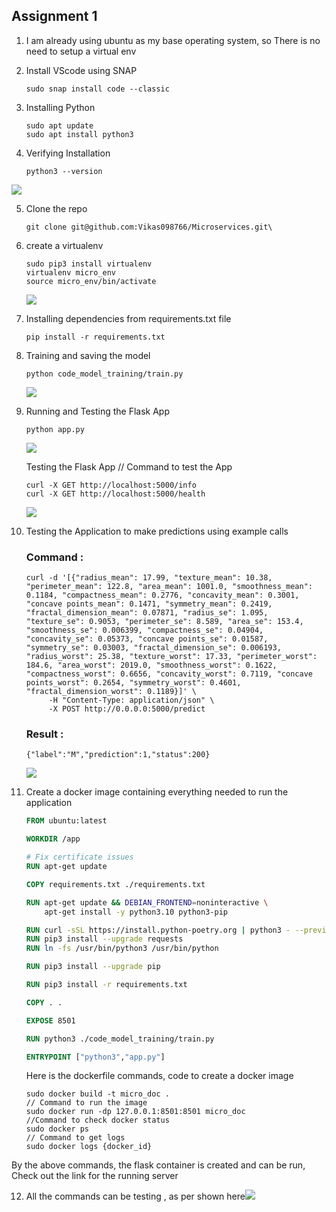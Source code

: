 ## Assignment 1

1. I am already using ubuntu as my base operating system, so There is no need to setup a virtual env 

2. Install VScode using SNAP 
   
   ```
   sudo snap install code --classic
   ```

3. Installing Python 
   
   ```
   sudo apt update
   sudo apt install python3
   ```

4. Verifying Installation 
   
   ```
   python3 --version
   ```

![](/home/durgance/snap/marktext/9/.config/marktext/images/2024-01-28-05-36-30-image.png)

5. Clone the repo 
   
   ```
   git clone git@github.com:Vikas098766/Microservices.git\
   ```

6. create a virtualenv 
   
   ```
   sudo pip3 install virtualenv 
   virtualenv micro_env
   source micro_env/bin/activate
   ```
   
   ![](/home/durgance/snap/marktext/9/.config/marktext/images/2024-01-28-05-39-48-image.png)

7. Installing dependencies from requirements.txt file 
   
   ```
   pip install -r requirements.txt
   ```

8. Training and saving the model 
   
   ```
   python code_model_training/train.py
   ```
   
   ![](/home/durgance/snap/marktext/9/.config/marktext/images/2024-01-28-05-42-03-image.png)

9. Running and Testing the Flask App
   
   ```
   python app.py
   ```
   
   ![](/home/durgance/snap/marktext/9/.config/marktext/images/2024-01-28-05-45-19-image.png) 
   
   Testing the Flask App // Command to test the App
   
   ```
   curl -X GET http://localhost:5000/info
   curl -X GET http://localhost:5000/health
   ```
   
   ![](/home/durgance/snap/marktext/9/.config/marktext/images/2024-01-28-05-46-23-image.png)

10. Testing the Application to make predictions using example calls
    
    ### Command :
    
    ```
    curl -d '[{"radius_mean": 17.99, "texture_mean": 10.38, "perimeter_mean": 122.8, "area_mean": 1001.0, "smoothness_mean": 0.1184, "compactness_mean": 0.2776, "concavity_mean": 0.3001, "concave points_mean": 0.1471, "symmetry_mean": 0.2419, "fractal_dimension_mean": 0.07871, "radius_se": 1.095, "texture_se": 0.9053, "perimeter_se": 8.589, "area_se": 153.4, "smoothness_se": 0.006399, "compactness_se": 0.04904, "concavity_se": 0.05373, "concave points_se": 0.01587, "symmetry_se": 0.03003, "fractal_dimension_se": 0.006193, "radius_worst": 25.38, "texture_worst": 17.33, "perimeter_worst": 184.6, "area_worst": 2019.0, "smoothness_worst": 0.1622, "compactness_worst": 0.6656, "concavity_worst": 0.7119, "concave points_worst": 0.2654, "symmetry_worst": 0.4601, "fractal_dimension_worst": 0.1189}]' \
         -H "Content-Type: application/json" \
         -X POST http://0.0.0.0:5000/predict
    ```
    
    ### Result :
    
    ```
    {"label":"M","prediction":1,"status":200}
    ```
    
    ![](/home/durgance/snap/marktext/9/.config/marktext/images/2024-01-28-05-48-50-image.png)

11. Create a docker image containing everything needed to run the application 
    
    ```dockerfile
    FROM ubuntu:latest
    
    WORKDIR /app
    
    # Fix certificate issues
    RUN apt-get update
    
    COPY requirements.txt ./requirements.txt
    
    RUN apt-get update && DEBIAN_FRONTEND=noninteractive \
        apt-get install -y python3.10 python3-pip
    
    RUN curl -sSL https://install.python-poetry.org | python3 - --preview
    RUN pip3 install --upgrade requests
    RUN ln -fs /usr/bin/python3 /usr/bin/python
    
    RUN pip3 install --upgrade pip 
    
    RUN pip3 install -r requirements.txt
    
    COPY . .
    
    EXPOSE 8501
    
    RUN python3 ./code_model_training/train.py
    
    ENTRYPOINT ["python3","app.py"]
    ```
    
    Here is the dockerfile commands, code to create a docker image
    
    ```docker
    sudo docker build -t micro_doc .
    // Command to run the image 
    sudo docker run -dp 127.0.0.1:8501:8501 micro_doc
    //Command to check docker status 
    sudo docker ps
    // Command to get logs 
    sudo docker logs {docker_id}
    ```

By the above commands, the flask container is created and can be run, Check out the link for the running server

12. All the commands can be testing , as per shown here![](/home/durgance/snap/marktext/9/.config/marktext/images/2024-01-28-06-35-05-image.png)


